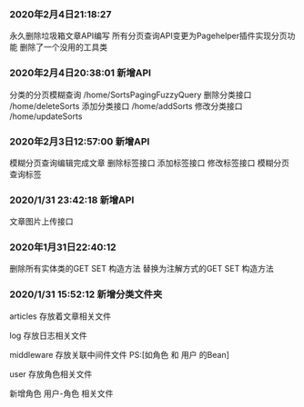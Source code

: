 ### 2020年2月4日21:18:27
永久删除垃圾箱文章API编写 
所有分页查询API变更为Pagehelper插件实现分页功能
删除了一个没用的工具类

### 2020年2月4日20:38:01 新增API
分类的分页模糊查询 /home/SortsPagingFuzzyQuery
删除分类接口 /home/deleteSorts
添加分类接口 /home/addSorts
修改分类接口 /home/updateSorts

### 2020年2月3日12:57:00 新增API
模糊分页查询编辑完成文章
删除标签接口
添加标签接口
修改标签接口
模糊分页查询标签

### 2020/1/31 23:42:18 新增API 
文章图片上传接口

### 2020年1月31日22:40:12
删除所有实体类的GET SET 构造方法 替换为注解方式的GET SET 构造方法

### 2020/1/31 15:52:12 新增分类文件夹
articles 存放着文章相关文件

log 存放日志相关文件

middleware 存放关联中间件文件    PS:[如角色 和 用户 的Bean]

user 存放角色相关文件

新增角色 用户-角色 相关文件


